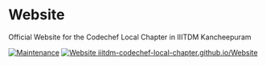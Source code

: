 # Website
Official Website for the Codechef Local Chapter in IIITDM Kancheepuram

[![Maintenance](https://img.shields.io/badge/Maintained%3F-yes-brightgreen.svg)](https://github.com/IIITDM-Codechef-Local-Chapter/Website/graphs/contributors)
[![Website iiitdm-codechef-local-chapter.github.io/Website](https://img.shields.io/website-up-down-green-red/http/shields.io.svg)](http://iiitdm-codechef-local-chapter.github.io/Website/)
